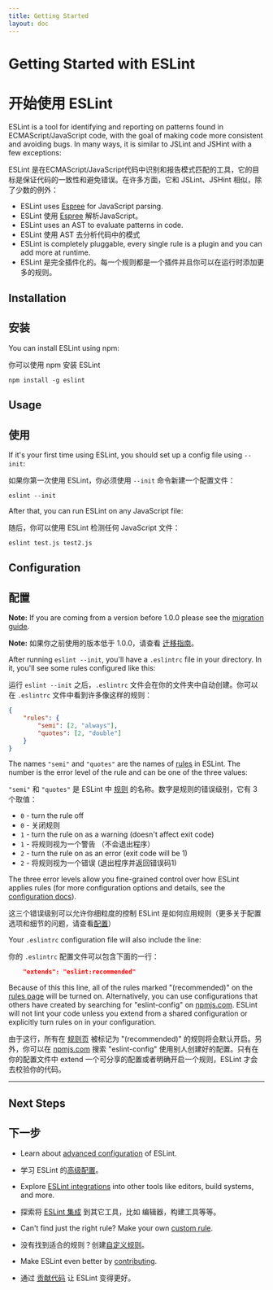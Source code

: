 ```yaml
---
title: Getting Started
layout: doc
---
```


# Getting Started with ESLint

# 开始使用 ESLint

ESLint is a tool for identifying and reporting on patterns found in ECMAScript/JavaScript code, with the goal of making code more consistent and avoiding bugs. In many ways, it is similar to JSLint and JSHint with a few exceptions:

ESLint 是在ECMAScript/JavaScript代码中识别和报告模式匹配的工具，它的目标是保证代码的一致性和避免错误。在许多方面，它和 JSLint、JSHint 相似，除了少数的例外：

* ESLint uses [Espree](https://github.com/eslint/espree) for JavaScript parsing.
* ESLint 使用 [Espree](https://github.com/eslint/espree) 解析JavaScript。
* ESLint uses an AST to evaluate patterns in code.
* ESLint 使用 AST 去分析代码中的模式
* ESLint is completely pluggable, every single rule is a plugin and you can add more at runtime.
* ESLint 是完全插件化的。每一个规则都是一个插件并且你可以在运行时添加更多的规则。

## Installation

## 安装

You can install ESLint using npm:

你可以使用 npm 安装 ESLint

    npm install -g eslint

## Usage

## 使用

If it's your first time using ESLint, you should set up a config file using `--init`:

如果你第一次使用 ESLint，你必须使用 `--init` 命令新建一个配置文件：

    eslint --init

After that, you can run ESLint on any JavaScript file:

随后，你可以使用 ESLint 检测任何 JavaScript 文件：

    eslint test.js test2.js

## Configuration

## 配置

**Note:** If you are coming from a version before 1.0.0 please see the [migration guide](http://eslint.org/docs/user-guide/migrating-to-1.0.0).

**Note:** 如果你之前使用的版本低于 1.0.0，请查看 [迁移指南](http://eslint.org/docs/user-guide/migrating-to-1.0.0)。

After running `eslint --init`, you'll have a `.eslintrc` file in your directory. In it, you'll see some rules configured like this:

运行 `eslint --init` 之后，`.eslintrc` 文件会在你的文件夹中自动创建。你可以在 `.eslintrc` 文件中看到许多像这样的规则：

```json
{
    "rules": {
        "semi": [2, "always"],
        "quotes": [2, "double"]
    }
}
```

The names `"semi"` and `"quotes"` are the names of [rules](http://eslint.org/docs/rules) in ESLint. The number is the error level of the rule and can be one of the three values:

`"semi"` 和 `"quotes"` 是 ESLint 中 [规则](http://eslint.org/docs/rules) 的名称。数字是规则的错误级别，它有 3 个取值：


* `0` - turn the rule off
* `0` - 关闭规则
* `1` - turn the rule on as a warning (doesn't affect exit code)
* `1` - 将规则视为一个警告 （不会退出程序）
* `2` - turn the rule on as an error (exit code will be 1)
* `2` - 将规则视为一个错误 (退出程序并返回错误码1)

The three error levels allow you fine-grained control over how ESLint applies rules (for more configuration options and details, see the [configuration docs](http://eslint.org/docs/user-guide/configuring)).

这三个错误级别可以允许你细粒度的控制 ESLint 是如何应用规则（更多关于配置选项和细节的问题，请查看[配置](http://eslint.org/docs/user-guide/configuring)）

Your `.eslintrc` configuration file will also include the line:

你的 `.eslintrc` 配置文件可以包含下面的一行：

```json
    "extends": "eslint:recommended"
```

Because of this this line, all of the rules marked "(recommended)" on the [rules page](http://eslint.org/docs/rules) will be turned on.  Alternatively, you can use configurations that others have created by searching for "eslint-config" on [npmjs.com](https://www.npmjs.com/search?q=eslint-config).  ESLint will not lint your code unless you extend from a shared configuration or explicitly turn rules on in your configuration.

由于这行，所有在 [规则页](http://eslint.org/docs/rules) 被标记为 "(recommended)" 的规则将会默认开启。另外，你可以在 [npmjs.com](https://www.npmjs.com/search?q=eslint-config) 搜索 "eslint-config" 使用别人创建好的配置。只有在你的配置文件中 extend 一个可分享的配置或者明确开启一个规则，ESLint 才会去校验你的代码。

---

## Next Steps

## 下一步

* Learn about [advanced configuration](http://eslint.org/docs/user-guide/configuring) of ESLint.

* 学习 ESLint 的[高级配置](http://eslint.org/docs/user-guide/configuring)。

* Explore [ESLint integrations](http://eslint.org/docs/user-guide/integrations) into other tools like editors, build systems, and more.

* 探索将 [ESLint 集成](http://eslint.org/docs/user-guide/integrations) 到其它工具，比如 编辑器，构建工具等等。

* Can't find just the right rule?  Make your own [custom rule](http://eslint.org/docs/developer-guide/working-with-rules).

* 没有找到适合的规则？创建[自定义规则](http://eslint.org/docs/developer-guide/working-with-rules)。

* Make ESLint even better by [contributing](http://eslint.org/docs/developer-guide/contributing).

* 通过 [贡献代码](http://eslint.org/docs/developer-guide/contributing) 让 ESLint 变得更好。
